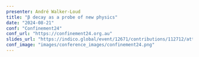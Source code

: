 ```yaml
---
presenter: André Walker-Loud
title: "β decay as a probe of new physics"
date: "2024-08-21"
conf: "Confinement24"
conf_url: "https://confinement24.org.au"
slides_url: "https://indico.global/event/12671/contributions/112712/attachments/52235/100527/Walker-Loud_Confinement2024.pdf"
conf_image: "images/conference_images/confinement24.png"
---
```


